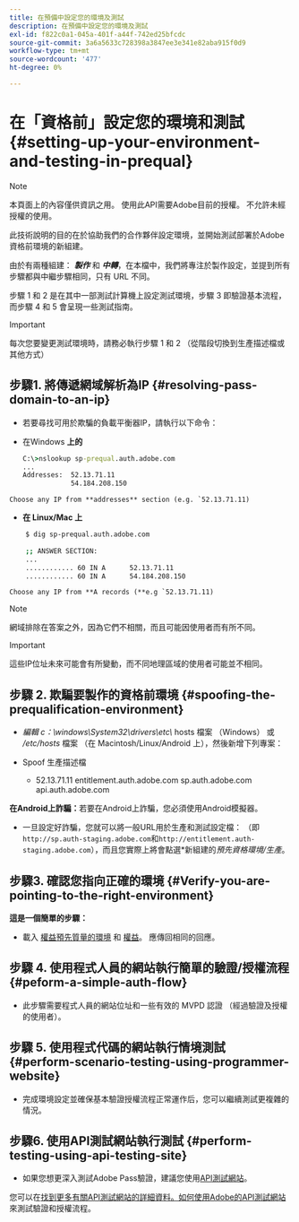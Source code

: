```yaml
---
title: 在預備中設定您的環境及測試
description: 在預備中設定您的環境及測試
exl-id: f822c0a1-045a-401f-a44f-742ed25bfcdc
source-git-commit: 3a6a5633c728398a3847ee3e341e82aba915f0d9
workflow-type: tm+mt
source-wordcount: '477'
ht-degree: 0%

---
```


# 在「資格前」設定您的環境和測試{#setting-up-your-environment-and-testing-in-prequal}

>[!NOTE]
>
>本頁面上的內容僅供資訊之用。 使用此API需要Adobe目前的授權。 不允許未經授權的使用。

此技術說明的目的在於協助我們的合作夥伴設定環境，並開始測試部署於Adobe資格前環境的新組建。

由於有兩種組建： ***製作*** 和 ***中轉***，在本檔中，我們將專注於製作設定，並提到所有步驟都與中繼步驟相同，只有 URL 不同。

步驟 1 和 2 是在其中一部測試計算機上設定測試環境，步驟 3 即驗證基本流程，而步驟 4 和 5 會呈現一些測試指南。

>[!IMPORTANT]
>
> 每次您要變更測試環境時，請務必執行步驟 1 和 2 （從階段切換到生產描述檔或其他方式）


## 步驟1. 將傳遞網域解析為IP {#resolving-pass-domain-to-an-ip}

* 若要尋找可用於欺騙的負載平衡器IP，請執行以下命令：

* 在Windows **上的**

  ```cmd
  C:\>nslookup sp-prequal.auth.adobe.com
  ...
  Addresses:  52.13.71.11
              54.184.208.150
  ```

```Choose any IP from **addresses** section (e.g. `52.13.71.11)```

* **在 Linux/Mac 上**

```sh
    $ dig sp-prequal.auth.adobe.com
    
    ;; ANSWER SECTION:
    ...
    ............ 60 IN A      52.13.71.11
    ............ 60 IN A      54.184.208.150
```

```Choose any IP from **A records (**e.g `52.13.71.11)```

>[!NOTE]
>
>網域排除在答案之外，因為它們不相關，而且可能因使用者而有所不同。

>[!IMPORTANT]
>
> 這些IP位址未來可能會有所變動，而不同地理區域的使用者可能並不相同。


## 步驟 2.  欺騙要製作的資格前環境 {#spoofing-the-prequalification-environment}

* *編輯 c：\\windows\System32\\drivers\etc\\* hosts 檔案 （Windows） 或 */etc/hosts* 檔案 （在 Macintosh/Linux/Android 上），然後新增下列專案：

* Spoof 生產描述檔
   * 52.13.71.11 entitlement.auth.adobe.com sp.auth.adobe.com api.auth.adobe.com

**在Android上詐騙：**&#x200B;若要在Android上詐騙，您必須使用Android模擬器。

* 一旦設定好詐騙，您就可以將一般URL用於生產和測試設定檔： （即`http://sp.auth-staging.adobe.com`和`http://entitlement.auth-staging.adobe.com`），而且您實際上將會點選*新組建的&#x200B;*預先資格環境/生產*。


## 步驟3.  確認您指向正確的環境 {#Verify-you-are-pointing-to-the-right-environment}

**這是一個簡單的步驟：**

* 載入 [權益預先質量的環境](https://entitlement-prequal.auth.adobe.com/environment.html) 和 [權益](https://entitlement.auth.adobe.com/environment.html)。 應傳回相同的回應。


## 步驟 4.  使用程式人員的網站執行簡單的驗證/授權流程 {#peform-a-simple-auth-flow}

* 此步驟需要程式人員的網站位址和一些有效的 MVPD 認證 （經過驗證及授權的使用者）。

## 步驟 5.  使用程式代碼的網站執行情境測試 {#perform-scenario-testing-using-programmer-website}

* 完成環境設定並確保基本驗證授權流程正常運作后，您可以繼續測試更複雜的情況。


## 步驟6.  使用API測試網站執行測試 {#perform-testing-using-api-testing-site}

* 如果您想更深入測試Adobe Pass驗證，建議您使用[API測試網站](http://entitlement-prequal.auth.adobe.com/apitest/api.html)。

您可以在[找到更多有關API測試網站的詳細資料。如何使用Adobe的API測試網站](/help/authentication/test-authn-authz-flows-using-adobes-api-test-site.md)來測試驗證和授權流程。
